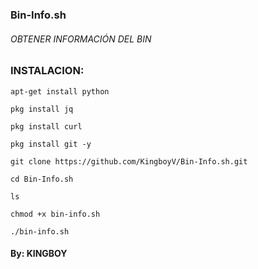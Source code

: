 ### Bin-Info.sh

###### OBTENER INFORMACIÓN DEL BIN

###  INSTALACION: 

```
apt-get install python

pkg install jq

pkg install curl

pkg install git -y

git clone https://github.com/KingboyV/Bin-Info.sh.git

cd Bin-Info.sh

ls

chmod +x bin-info.sh

./bin-info.sh
```

#### By: KINGBOY
